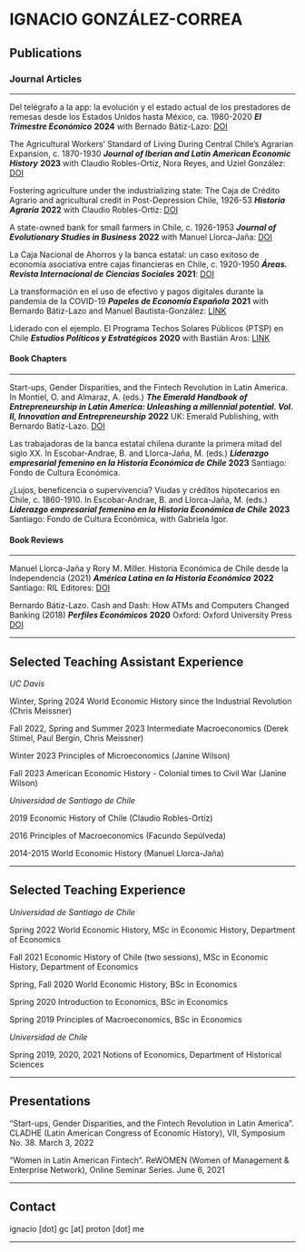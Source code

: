 # IGNACIO GONZÁLEZ-CORREA #

## Publications ##

### Journal Articles ###

____

Del telégrafo a la app: la evolución y el estado actual de los prestadores de remesas desde los Estados Unidos hasta México, ca. 1980-2020 ***El Trimestre Económico*** **2024** with Bernado Bátiz-Lazo: [DOI](https://doi.org/10.20430/ete.v91i364.2516)

The Agricultural Workers’ Standard of Living During Central Chile’s Agrarian Expansion, c. 1870-1930 ***Journal of Iberian and Latin American Economic History*** **2023** with Claudio Robles-Ortiz, Nora Reyes, and Uziel González: [DOI](https://doi.org/10.1017/S0212610921000100)

Fostering agriculture under the industrializing state: The Caja de Crédito Agrario and agricultural credit in Post-Depression Chile, 1926-53 ***Historia Agraria*** **2022** with Claudio Robles-Ortiz: [DOI](https://doi.org/10.26882/histagrar.086e05g)
	
A state-owned bank for small farmers in Chile, c. 1926-1953 ***Journal of Evolutionary Studies in Business*** **2022** with Manuel Llorca-Jaña: [DOI](https://doi.org/10.1344/jesb2021.2.j093)

La Caja Nacional de Ahorros y la banca estatal: un caso exitoso de economía asociativa entre cajas financieras en Chile, c. 1920-1950 ***Áreas. Revista Internacional de Ciencias Sociales*** **2021**: [DOI](https://doi.org/10.6018/arics.458911)

La transformación en el uso de efectivo y pagos digitales durante la pandemia de la COVID-19 ***Papeles de Economía Española*** **2021** with Bernardo Bátiz-Lazo and Manuel Bautista-González: [LINK](https://www.funcas.es/wp-content/uploads/2021/12/PEE-170_Batiz.pdf)

Liderado con el ejemplo. El Programa Techos Solares Públicos (PTSP) en Chile ***Estudios Políticos y Estratégicos*** **2020** with Bastián Aros: [LINK](https://revistaepe.utem.cl/?p=1261)


#### Book Chapters ####
___

Start-ups, Gender Disparities, and the Fintech Revolution in Latin America. In Montiel, O. and Almaraz, A. (eds.) ***The Emerald Handbook of Entrepreneurship in Latin America: Unleashing a millennial potential. Vol. II, Innovation and Entrepreneurship*** **2022** UK: Emerald Publishing, with Bernardo Bátiz-Lazo. [DOI]( https://doi.org/10.1108/978-1-80071-955-220221014)

Las trabajadoras de la banca estatal chilena durante la primera mitad del siglo XX. In Escobar-Andrae, B. and Llorca-Jaña, M. (eds.) ***Liderazgo empresarial femenino en la Historia Económica de Chile*** **2023** Santiago: Fondo de Cultura Económica.

¿Lujos, beneficencia o supervivencia? Viudas y créditos hipotecarios en Chile, c. 1860-1910. In Escobar-Andrae, B. and Llorca-Jaña, M. (eds.) ***Liderazgo empresarial femenino en la Historia Económica de Chile*** **2023** Santiago: Fondo de Cultura Económica, with Gabriela Igor.


#### Book Reviews ####
___

Manuel Llorca-Jaña y Rory M. Miller. Historia Económica de Chile desde la Independencia (2021) ***América Latina en la Historia Económica*** **2022** Santiago: RIL Editores: [DOI](https://doi.org/10.18232/20073496.1334)

Bernardo Bátiz-Lazo. Cash and Dash: How ATMs and Computers Changed Banking (2018) ***Perfiles Económicos*** **2020**  Oxford: Oxford University Press [DOI](https://doi.org/10.22370/rpe.2020.9.2446)


_______


## Selected Teaching Assistant Experience ##

*UC Davis*

Winter, Spring 2024 World Economic History since the Industrial Revolution (Chris Meissner)

Fall 2022, Spring and Summer 2023 Intermediate Macroeconomics (Derek Stimel, Paul Bergin, Chris Meissner)

Winter 2023 Principles of Microeconomics (Janine Wilson)

Fall 2023 American Economic History - Colonial times to Civil War (Janine Wilson)



*Universidad de Santiago de Chile*

2019 Economic History of Chile (Claudio Robles-Ortiz)

2016 Principles of Macroeconomics (Facundo Sepúlveda)

2014-2015 World Economic History (Manuel Llorca-Jaña)


____________

## Selected Teaching Experience ##

*Universidad de Santiago de Chile*

Spring 2022 World Economic History, MSc in Economic History, Department of Economics
	
Fall 2021 Economic History of Chile (two sessions), MSc in Economic History, Department of Economics

Spring, Fall 2020 World Economic History, BSc in Economics

Spring 2020 Introduction to Economics, BSc in Economics

Spring 2019 Principles of Macroeconomics, BSc in Economics


*Universidad de Chile*

Spring 2019, 2020, 2021 Notions of Economics, Department of Historical Sciences


____________


## Presentations ##

“Start-ups, Gender Disparities, and the Fintech Revolution in Latin America”. CLADHE (Latin American Congress of Economic History), VII, Symposium No. 38. March 3, 2022

“Women in Latin American Fintech”. ReWOMEN (Women of Management & Enterprise Network), Online Seminar Series. June 6, 2021


____________

## Contact ## 
 
ignacio [dot] gc [at] proton [dot] me
_________



